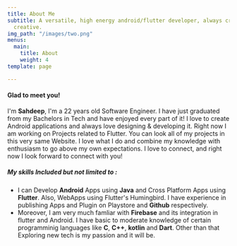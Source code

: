 ```yaml
---
title: About Me
subtitle: A versatile, high energy android/flutter developer, always creating something
  creative.
img_path: "/images/two.png"
menus:
  main:
    title: About
    weight: 4
template: page

---
```

#### Glad to meet you!

I'm **Sahdeep**, I'm a 22 years old Software Engineer. I have just graduated from my Bachelors in Tech and have enjoyed every part of it! I love to create Android applications and always love designing & developing it. Right now I am working on Projects related to Flutter. You can look all of my projects in this very same Website. I love what I do and combine my knowledge with enthusiasm to go above my own expectations. I love to connect, and right now I look forward to connect with you!

##### My skills Included but not limited to :

* I can Develop **Android** Apps using **Java** and Cross Platform Apps using **Flutter**. Also, WebApps using Flutter's Humingbird. I have experience in publishing Apps and Plugin on Playstore and **Github** respectively.
* Moreover, I am very much famliar with **Firebase** and its integration in flutter and Android. I have basic to moderate knowledge of certain programminig languages like **C**, **C++**, **kotlin** and **Dart**. Other than that Exploring new tech is my passion and it will be.